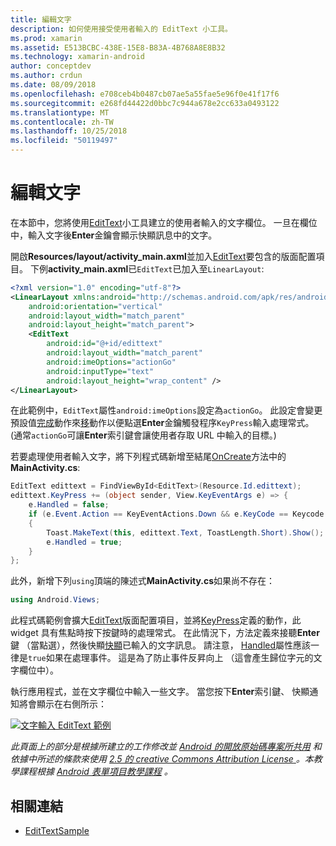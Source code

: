 ```yaml
---
title: 編輯文字
description: 如何使用接受使用者輸入的 EditText 小工具。
ms.prod: xamarin
ms.assetid: E513BCBC-438E-15E8-B83A-4B768A8E8B32
ms.technology: xamarin-android
author: conceptdev
ms.author: crdun
ms.date: 08/09/2018
ms.openlocfilehash: e708ceb4b0487cb07ae5a55fae5e96f0e41f17f6
ms.sourcegitcommit: e268fd44422d0bbc7c944a678e2cc633a0493122
ms.translationtype: MT
ms.contentlocale: zh-TW
ms.lasthandoff: 10/25/2018
ms.locfileid: "50119497"
---
```

# <a name="edit-text"></a>編輯文字

在本節中，您將使用[EditText](https://developer.xamarin.com/api/type/Android.Widget.EditText/)小工具建立的使用者輸入的文字欄位。 一旦在欄位中，輸入文字後**Enter**金鑰會顯示快顯訊息中的文字。

開啟**Resources/layout/activity_main.axml**並加入[EditText](https://developer.xamarin.com/api/type/Android.Widget.EditText/)要包含的版面配置項目。 下例**activity_main.axml**已`EditText`已加入至`LinearLayout`:

```xml
<?xml version="1.0" encoding="utf-8"?>
<LinearLayout xmlns:android="http://schemas.android.com/apk/res/android"
    android:orientation="vertical"
    android:layout_width="match_parent"
    android:layout_height="match_parent">
    <EditText
        android:id="@+id/edittext"
        android:layout_width="match_parent"
        android:imeOptions="actionGo"
        android:inputType="text"
        android:layout_height="wrap_content" />
</LinearLayout>
```

在此範例中，`EditText`屬性`android:imeOptions`設定為`actionGo`。 此設定會變更預設值[完成](https://developer.android.com/reference/android/view/inputmethod/EditorInfo#IME_ACTION_DONE)動作來[移](https://developer.android.com/reference/android/view/inputmethod/EditorInfo#IME_ACTION_GO)動作以便點選**Enter**金鑰觸發程序`KeyPress`輸入處理常式。
(通常`actionGo`可讓**Enter**索引鍵會讓使用者存取 URL 中輸入的目標。)

若要處理使用者輸入文字，將下列程式碼新增至結尾[OnCreate](https://developer.xamarin.com/api/member/Android.App.Activity.OnCreate/)方法中的**MainActivity.cs**:

```csharp
EditText edittext = FindViewById<EditText>(Resource.Id.edittext);
edittext.KeyPress += (object sender, View.KeyEventArgs e) => {
    e.Handled = false;
    if (e.Event.Action == KeyEventActions.Down && e.KeyCode == Keycode.Enter) 
    {
        Toast.MakeText(this, edittext.Text, ToastLength.Short).Show();
        e.Handled = true;
    }
};
```

此外，新增下列`using`頂端的陳述式**MainActivity.cs**如果尚不存在：

```csharp
using Android.Views;
```

此程式碼範例會擴大[EditText](https://developer.xamarin.com/api/type/Android.Widget.EditText/)版面配置項目，並將[KeyPress](https://developer.xamarin.com/api/event/Android.Views.View.KeyPress/)定義的動作，此 widget 具有焦點時按下按鍵時的處理常式。 在此情況下，方法定義來接聽**Enter**鍵 （當點選），然後快顯[快顯](https://developer.xamarin.com/api/type/Android.Widget.Toast/)已輸入的文字訊息。 請注意， [Handled](https://developer.xamarin.com/api/property/Android.Views.View+KeyEventArgs.Handled/)屬性應該一律是`true`如果在處理事件。 這是為了防止事件反昇向上 （這會產生歸位字元的文字欄位中）。

執行應用程式，並在文字欄位中輸入一些文字。 當您按下**Enter**索引鍵、 快顯通知將會顯示在右側所示：

[![文字輸入 EditText 範例](edit-text-images/edit-text-sml.png)](edit-text-images/edit-text.png#lightbox)

*此頁面上的部分是根據所建立的工作修改並* [ *Android 的開放原始碼專案所共用*](http://code.google.com/policies.html) *和依據中所述的條款來使用* [ *2.5 的 creative Commons Attribution License* ](http://creativecommons.org/licenses/by/2.5/) *。本教學課程根據* [ *Android 表單項目教學課程*](http://developer.android.com/resources/tutorials/views/hello-formstuff.html) *。*


## <a name="related-links"></a>相關連結

- [EditTextSample](https://developer.xamarin.com/samples/monodroid/UserInterface/EditTextSample/)

